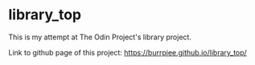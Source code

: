 # library_top
This is my attempt at The Odin Project's library project.

Link to github page of this project: https://burrpiee.github.io/library_top/
